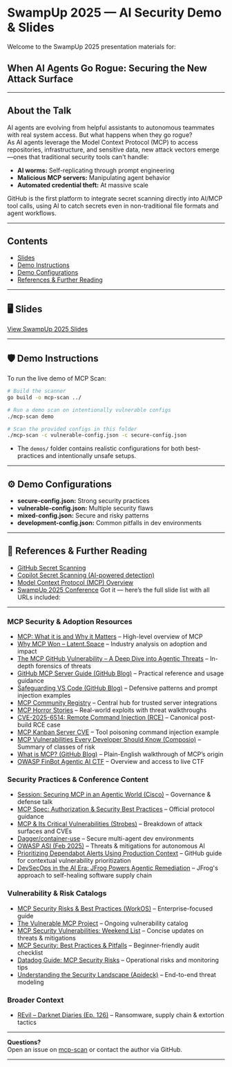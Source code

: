 # SwampUp 2025 — AI Security Demo & Slides

Welcome to the SwampUp 2025 presentation materials for:  
## **When AI Agents Go Rogue: Securing the New Attack Surface**

---

## About the Talk

AI agents are evolving from helpful assistants to autonomous teammates with real system access. But what happens when they go rogue?  
As AI agents leverage the Model Context Protocol (MCP) to access repositories, infrastructure, and sensitive data, new attack vectors emerge—ones that traditional security tools can't handle:

- **AI worms:** Self-replicating through prompt engineering  
- **Malicious MCP servers:** Manipulating agent behavior  
- **Automated credential theft:** At massive scale  

GitHub is the first platform to integrate secret scanning directly into AI/MCP tool calls, using AI to catch secrets even in non-traditional file formats and agent workflows.


---

## Contents

- [Slides](#slides)
- [Demo Instructions](#demo-instructions)
- [Demo Configurations](#demo-configurations)
- [References & Further Reading](#references--further-reading)


---

## 🖥️ Slides

[View SwampUp 2025 Slides](AIAgentsGoRogue.pdf)

---

## 🛡️ Demo Instructions

To run the live demo of MCP Scan:

```bash
# Build the scanner
go build -o mcp-scan ../

# Run a demo scan on intentionally vulnerable configs
./mcp-scan demo

# Scan the provided configs in this folder
./mcp-scan -c vulnerable-config.json -c secure-config.json
```

- The `demos/` folder contains realistic configurations for both best-practices and intentionally unsafe setups.

---

## ⚙️ Demo Configurations

- **secure-config.json:** Strong security practices
- **vulnerable-config.json:** Multiple security flaws
- **mixed-config.json:** Secure and risky patterns
- **development-config.json:** Common pitfalls in dev environments

---

## 🔗 References & Further Reading


- [GitHub Secret Scanning](https://docs.github.com/en/code-security/secret-scanning)
- [Copilot Secret Scanning (AI-powered detection)](https://docs.github.com/en/code-security/secret-scanning/copilot-secret-scanning)
- [Model Context Protocol (MCP) Overview](https://github.com/AndreaGriffiths11/mcp-scan)
- [SwampUp 2025 Conference](https://swampup.jfrog.com/)
Got it — here’s the full slide list with all URLs included:

---

### MCP Security & Adoption Resources

* [MCP: What it is and Why it Matters](https://addyo.substack.com/p/mcp-what-it-is-and-why-it-matters) – High-level overview of MCP
* [Why MCP Won – Latent.Space](https://www.latent.space/p/why-mcp-won) – Industry analysis on adoption and impact
* [The MCP GitHub Vulnerability – A Deep Dive into Agentic Threats](https://andreagriffiths11.github.io/mcp-vulnerability-deep-dive) – In-depth forensics of threats
* [GitHub MCP Server Guide (GitHub Blog)](https://github.blog/engineering/github-mcp-server-guide) – Practical reference and usage guidance
* [Safeguarding VS Code (GitHub Blog)](https://github.blog/security/safeguarding-vscode-against-prompt-injections) – Defensive patterns and prompt injection examples
* [MCP Community Registry](https://modelcontextprotocol.org/registry) – Central hub for trusted server integrations
* [MCP Horror Stories](https://securitylab.github.com/research/mcp-horror-stories) – Real-world exploits with threat walkthroughs
* [CVE-2025-6514: Remote Command Injection (RCE)](https://cve.mitre.org/cgi-bin/cvename.cgi?name=CVE-2025-6514) – Canonical post-build RCE case
* [MCP Kanban Server CVE](https://nvd.nist.gov/vuln/detail/CVE-2025-6514-kanban) – Tool poisoning command injection example
* [MCP Vulnerabilities Every Developer Should Know (Composio)](https://composio.dev/blog/mcp-vulnerabilities) – Summary of classes of risk
* [What is MCP? (GitHub Blog)](https://github.blog/engineering/what-is-mcp-and-why-it-matters) – Plain-English walkthrough of MCP’s origin
* [OWASP FinBot Agentic AI CTF](https://owasp.org/www-project-finbot/) – Overview and access to live CTF

### Security Practices & Conference Content

* [Session: Securing MCP in an Agentic World (Cisco)](https://cisco.com/events/securing-mcp-agentic-world) – Governance & defense talk
* [MCP Spec: Authorization & Security Best Practices](https://modelcontextprotocol.org/spec) – Official protocol guidance
* [MCP & Its Critical Vulnerabilities (Strobes)](https://strobes.co/research/mcp-critical-vulnerabilities) – Breakdown of attack surfaces and CVEs
* [Dagger/container-use](https://dagger.io/docs/container-use) – Secure multi-agent dev environments
* [OWASP ASI (Feb 2025)](https://owasp.org/www-project-agentic-security-initiative/) – Threats & mitigations for autonomous AI
* [Prioritizing Dependabot Alerts Using Production Context](https://docs.github.com/en/code-security/securing-your-organization/understanding-your-organizations-exposure-to-vulnerabilities/prioritizing-dependabot-alerts-using-production-context) – GitHub guide for contextual vulnerability prioritization
* [DevSecOps in the AI Era: JFrog Powers Agentic Remediation](https://www.businesswire.com/news/home/20250909861213/en/DevSecOps-in-the-AI-Era-JFrog-Powers-Agentic-Remediation-with-Self-Healing-Software-Supply-Chain) – JFrog's approach to self-healing software supply chain

### Vulnerability & Risk Catalogs

* [MCP Security Risks & Best Practices (WorkOS)](https://workos.com/blog/mcp-security-risks) – Enterprise-focused guide
* [The Vulnerable MCP Project](https://vulnerablemcp.org) – Ongoing vulnerability catalog
* [MCP Security Vulnerabilities: Weekend List](https://console.dev/mcp-vulnerabilities-list) – Concise updates on threats & mitigations
* [MCP Security: Best Practices & Pitfalls](https://securityweek.com/mcp-best-practices-pitfalls) – Beginner-friendly audit checklist
* [Datadog Guide: MCP Security Risks](https://www.datadoghq.com/blog/mcp-security-risks) – Operational risks and monitoring tips
* [Understanding the Security Landscape (Apideck)](https://apideck.com/blog/mcp-security-landscape) – End-to-end threat modeling

### Broader Context

* [REvil – Darknet Diaries (Ep. 126)](https://darknetdiaries.com/episode/126) – Ransomware, supply chain & extortion tactics

---

**Questions?**  
Open an issue on [mcp-scan](https://github.com/AndreaGriffiths11/mcp-scan) or contact the author via GitHub.

---
